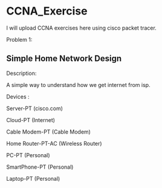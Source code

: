 # CCNA_Exercise
I will upload CCNA exercises here using cisco packet tracer.

Problem 1: 

Simple Home Network Design
--------------------------

Description:

A simple way to understand how we get internet from isp.

Devices :

  Server-PT (cisco.com)
  
  Cloud-PT (Internet)
  
  Cable Modem-PT (Cable Modem)
  
  Home Router-PT-AC (Wireless Router)
  
  PC-PT (Personal)
  
  SmartPhone-PT (Personal)
  
  Laptop-PT (Personal)

